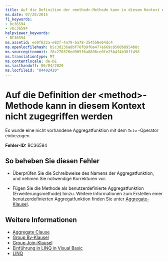 ```yaml
---
title: Auf die Definition der <method>-Methode kann in diesem Kontext nicht zugegriffen werden
ms.date: 07/20/2015
f1_keywords:
- bc36594
- vbc36594
helpviewer_keywords:
- BC36594
ms.assetid: ee0f622a-e82f-4a79-ba78-354558e64dc4
ms.openlocfilehash: b5c3d236a8bf78f09f0e477e669c0508b8954b8c
ms.sourcegitcommit: f8c270376ed905f6a8896ce0fe25b4f4b38ff498
ms.translationtype: MT
ms.contentlocale: de-DE
ms.lasthandoff: 06/04/2020
ms.locfileid: "84402420"
---
```

# <a name="definition-of-method-method-is-not-accessible-in-this-context"></a>Auf die Definition der \<method>-Methode kann in diesem Kontext nicht zugegriffen werden
Es wurde eine nicht vorhandene Aggregatfunktion mit dem `Into` -Operator einbezogen.  
  
 **Fehler-ID:** BC36594  
  
## <a name="to-correct-this-error"></a>So beheben Sie diesen Fehler  
  
- Überprüfen Sie die Schreibweise des Namens der Aggregatfunktion, und nehmen Sie notwendige Korrekturen vor.  
  
- Fügen Sie die Methode als benutzerdefinierte Aggregatfunktion (Erweiterungsmethode) hinzu. Weitere Informationen zum Erstellen einer benutzerdefinierten Aggregatfunktion finden Sie unter [Aggregate-Klausel](../language-reference/queries/aggregate-clause.md).  
  
## <a name="see-also"></a>Weitere Informationen

- [Aggregate Clause](../language-reference/queries/aggregate-clause.md)
- [Group By-Klausel](../language-reference/queries/group-by-clause.md)
- [Group Join-Klausel](../language-reference/queries/group-join-clause.md)
- [Einführung in LINQ in Visual Basic](../programming-guide/language-features/linq/introduction-to-linq.md)
- [LINQ](../programming-guide/language-features/linq/index.md)
